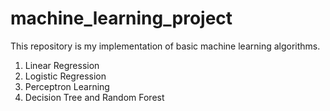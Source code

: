 # machine_learning_project
This repository is my implementation of basic machine learning algorithms.

1) Linear Regression
2) Logistic Regression
3) Perceptron Learning
4) Decision Tree and Random Forest
